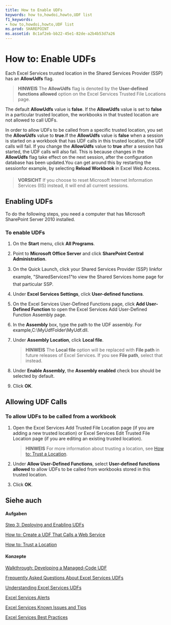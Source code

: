 ```yaml
---
title: How to Enable UDFs
keywords: how to,howdoi,howto,UDF list
f1_keywords:
- how to,howdoi,howto,UDF list
ms.prod: SHAREPOINT
ms.assetid: 8c1af2eb-bb22-45e1-82de-a2b4b53d7a26
---
```



# How to: Enable UDFs

Each Excel Services trusted location in the Shared Services Provider (SSP) has an **AllowUdfs** flag.
  
    
    


> **HINWEIS**
> The **AllowUdfs** flag is denoted by the **User-defined functions allowed** option on the Excel Services Trusted File Locations page.
  
    
    


The default **AllowUdfs** value is **false**. If the **AllowUdfs** value is set to **false** in a particular trusted location, the workbooks in that trusted location are not allowed to call UDFs.
  
    
    

In order to allow UDFs to be called from a specific trusted location, you set the **AllowUdfs** value to **true**.If the **AllowUdfs** value is **false** when a session is started on a workbook that has UDF calls in this trusted location, the UDF calls will fail. If you change the **AllowUdfs** value to **true** after a session has started, the UDF calls will also fail. This is because changes in the **AllowUdfs** flag take effect on the next session, after the configuration database has been updated.You can get around this by restarting the sessionfor example, by selecting **Reload Workbook** in Excel Web Access.
> **VORSICHT**
> If you choose to reset Microsoft Internet Information Services (IIS) instead, it will end all current sessions. 
  
    
    


## Enabling UDFs

To do the following steps, you need a computer that has Microsoft SharePoint Server 2010 installed.
  
    
    

### To enable UDFs


1. On the **Start** menu, click **All Programs**. 
    
  
2. Point to **Microsoft Office Server** and click **SharePoint Central Administration**. 
    
  
3. On the Quick Launch, click your Shared Services Provider (SSP) linkfor example, "SharedServices1"to view the Shared Services home page for that particular SSP.
    
  
4. Under **Excel Services Settings**, click **User-defined functions**. 
    
  
5. On the Excel Services User-Defined Functions page, click **Add User-Defined Function** to open the Excel Services Add User-Defined Function Assembly page.
    
  
6. In the **Assembly** box, type the path to the UDF assembly. For example,C:\\MyUdfFolder\\MyUdf.dll.
    
  
7. Under **Assembly Location**, click **Local file**.
    
    > **HINWEIS**
      >  The **Local file** option will be replaced with **File path** in future releases of Excel Services. If you see **File path**, select that instead. 
8. Under **Enable Assembly**, the **Assembly enabled** check box should be selected by default.
    
  
9. Click **OK**.
    
  

## Allowing UDF Calls


### To allow UDFs to be called from a workbook


1. Open the Excel Services Add Trusted File Location page (if you are adding a new trusted location) or Excel Services Edit Trusted File Location page (if you are editing an existing trusted location). 
    
    > **HINWEIS**
      > For more information about trusting a location, see  [How to: Trust a Location](how-to-trust-a-location.md). 
2. Under **Allow User-Defined Functions**, select **User-defined functions allowed** to allow UDFs to be called from workbooks stored in this trusted location.
    
  
3. Click **OK**.
    
  

## Siehe auch


#### Aufgaben


  
    
    
 [Step 3: Deploying and Enabling UDFs](step-3-deploying-and-enabling-udfs.md)
  
    
    
 [How to: Create a UDF That Calls a Web Service](how-to-create-a-udf-that-calls-a-web-service.md)
  
    
    
 [How to: Trust a Location](how-to-trust-a-location.md)
#### Konzepte


  
    
    
 [Walkthrough: Developing a Managed-Code UDF](walkthrough-developing-a-managed-code-udf.md)
  
    
    
 [Frequently Asked Questions About Excel Services UDFs](frequently-asked-questions-about-excel-services-udfs.md)
  
    
    
 [Understanding Excel Services UDFs](understanding-excel-services-udfs.md)
  
    
    
 [Excel Services Alerts](excel-services-alerts.md)
  
    
    
 [Excel Services Known Issues and Tips](excel-services-known-issues-and-tips.md)
  
    
    
 [Excel Services Best Practices](excel-services-best-practices.md)
